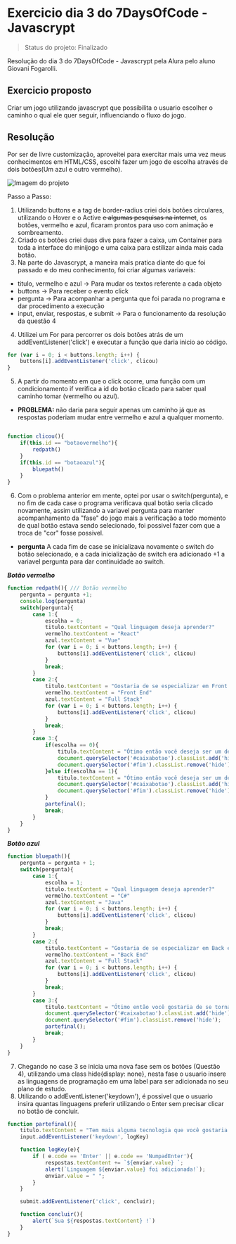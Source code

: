 # Exercicio dia 3 do 7DaysOfCode - Javascrypt

> Status do projeto: Finalizado

Resolução do dia 3 do 7DaysOfCode - Javascrypt pela Alura pelo aluno Giovani Fogarolli.

## Exercicio proposto

Criar um jogo utilizando javascrypt que possibilita o usuario escolher o caminho o qual ele quer seguir, influenciando o fluxo do jogo.

## Resolução

Por ser de livre customização, aproveitei para exercitar mais uma vez meus conhecimentos em HTML/CSS, escolhi fazer um jogo de escolha através de dois botões(Um azul e outro vermelho).

![Imagem do projeto](https://uploaddeimagens.com.br/images/004/303/273/full/imagem_2023-01-18_141521020.png?1674062123)

Passo a Passo:

1. Utilizando buttons e a tag de border-radius criei dois botões circulares, utilizando o Hover e o Active ~~e algumas pesquisas na internet~~, os botões, vermelho e azul, ficaram prontos para uso com animação e sombreamento.
2. Criado os botões criei duas divs para fazer a caixa, um Container para toda a interface do minijogo e uma caixa para estilizar ainda mais cada botão.
3. Na parte do Javascrypt, a maneira mais pratica diante do que foi passado e do meu conhecimento, foi criar algumas variaveis:
  - titulo, vermelho e azul -> Para mudar os textos referente a cada objeto
  - buttons -> Para receber o evento click
  - pergunta -> Para acompanhar a pergunta que foi parada no programa e dar procedimento a execução
  - input, enviar, respostas, e submit -> Para o funcionamento da resolução da questão 4
4. Utilizei um For para percorrer os dois botões atrás de um addEventListener('click') e executar a função que daria inicio ao código.

```js
for (var i = 0; i < buttons.length; i++) {
    buttons[i].addEventListener('click', clicou)
}
```


5. A partir do momento em que o click ocorre, uma função com um condicionamento if verifica a id do botão clicado para saber qual caminho tomar (vermelho ou azul).
  - **PROBLEMA:** não daria para seguir apenas um caminho já que as respostas poderiam mudar entre vermelho e azul a qualquer momento.
  
```js

function clicou(){
    if(this.id == "botaovermelho"){
        redpath()
    }
    if(this.id == "botaoazul"){
        bluepath()
    }
}
```
6. Com o problema anterior em mente, optei por usar o switch(pergunta), e no fim de cada case o programa verificava qual botão seria clicado novamente, assim utilizando a variavel pergunta para manter acompanhamento da "fase" do jogo mais a verificação a todo momento de qual botão estava sendo selecionado, foi possivel fazer com que a troca de "cor" fosse possivel.
  - **pergunta** A cada fim de case se inicializava novamente o switch do botão selecionado, e a cada inicialização de switch era adicionado +1 a variavel pergunta para dar continuidade ao switch.

***Botão vermelho***

```js
function redpath(){ /// Botão vermelho
    pergunta = pergunta +1;
    console.log(pergunta)
    switch(pergunta){
        case 1:{
            escolha = 0;
            titulo.textContent = "Qual linguagem deseja aprender?"
            vermelho.textContent = "React"
            azul.textContent = "Vue"
            for (var i = 0; i < buttons.length; i++) {
                buttons[i].addEventListener('click', clicou)
            }
            break;
        }
        case 2:{
            titulo.textContent = "Gostaria de se especializar em Front end ou se tornar Fullstack?"
            vermelho.textContent = "Front End"
            azul.textContent = "Full Stack"
            for (var i = 0; i < buttons.length; i++) {
                buttons[i].addEventListener('click', clicou)
            }
            break;
        }
        case 3:{
            if(escolha == 0){
                titulo.textContent = "Ótimo então você deseja ser um desenvolvedor Front End, quais lingaguens gostaria de aprender?"
                document.querySelector('#caixabotao').classList.add('hide')
                document.querySelector('#fim').classList.remove('hide')
            }else if(escolha == 1){
                titulo.textContent = "Ótimo então você deseja ser um desenvolvedor Back End, quais lingaguens gostaria de aprender?"
                document.querySelector('#caixabotao').classList.add('hide')
                document.querySelector('#fim').classList.remove('hide')
            }
            partefinal();
            break;
        }
    }
}
```

***Botão azul***

```js
function bluepath(){
    pergunta = pergunta + 1;
    switch(pergunta){
        case 1:{
            escolha = 1;
            titulo.textContent = "Qual linguagem deseja aprender?"
            vermelho.textContent = "C#"
            azul.textContent = "Java"
            for (var i = 0; i < buttons.length; i++) {
                buttons[i].addEventListener('click', clicou)
            }
            break;
        }
        case 2:{
            titulo.textContent = "Gostaria de se especializar em Back end ou se tornar Fullstack?"
            vermelho.textContent = "Back End"
            azul.textContent = "Full Stack"
            for (var i = 0; i < buttons.length; i++) {
                buttons[i].addEventListener('click', clicou)
            }
            break;
        }
        case 3:{
            titulo.textContent = "Ótimo então você gostaria de se tornar um desenvolvedor Full Stack, quais linguagens gostaria de aprender?";
            document.querySelector('#caixabotao').classList.add('hide');
            document.querySelector('#fim').classList.remove('hide');
            partefinal();
            break;
        }
    }
}


```
7. Chegando no case 3 se inicia uma nova fase sem os botões (Questão 4), utilizando uma class hide{display: none}, nesta fase o usuario insere as linguagens de programação em uma label para ser adicionada no seu plano de estudo.
8. Utilizando o addEventListener('keydown'), é possivel que o usuario insira quantas linguagens preferir utilizando o Enter sem precisar clicar no botão de concluir.

```js
function partefinal(){
    titulo.textContent = "Tem mais alguma tecnologia que você gostaria de aprender?"
    input.addEventListener('keydown', logKey)

    function logKey(e){
        if ( e.code == 'Enter' || e.code == 'NumpadEnter'){
            respostas.textContent += `${enviar.value} `;
            alert(`Linguagem ${enviar.value} foi adicionada!`);
            enviar.value = " ";
        }
    }

    submit.addEventListener('click', concluir);

    function concluir(){
        alert(`Sua ${respostas.textContent} !`)
    }
}

```


